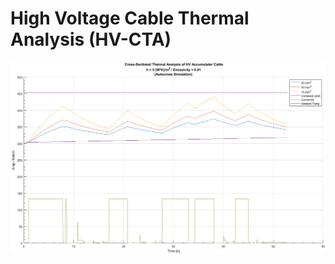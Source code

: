 # High Voltage Cable Thermal Analysis (HV-CTA)

<p align="center">
<img src="/Plots/Wire_Cross_Sectional_5h.png" width="600" align="center"  />
</p>
